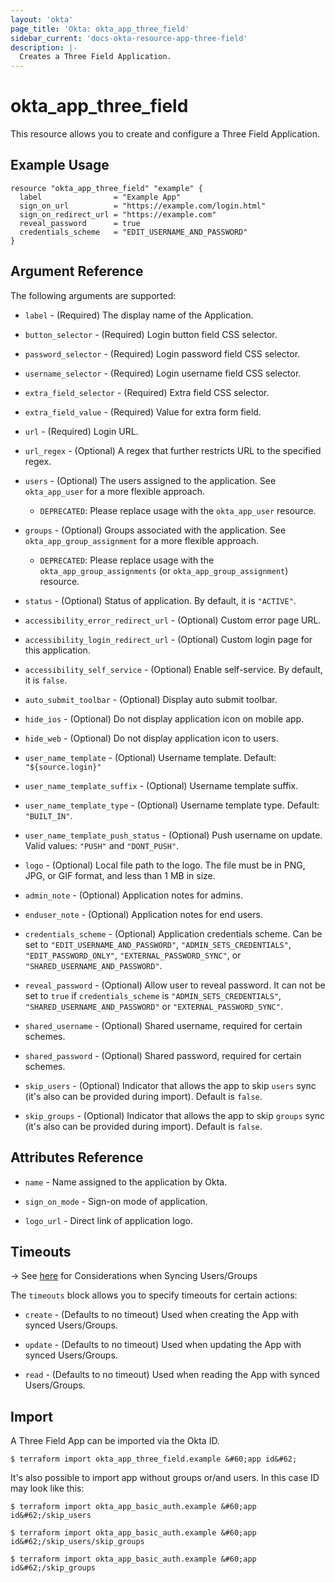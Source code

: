 ```yaml
---
layout: 'okta'
page_title: 'Okta: okta_app_three_field'
sidebar_current: 'docs-okta-resource-app-three-field'
description: |-
  Creates a Three Field Application.
---
```


# okta_app_three_field

This resource allows you to create and configure a Three Field Application.

## Example Usage

```hcl
resource "okta_app_three_field" "example" {
  label                = "Example App"
  sign_on_url          = "https://example.com/login.html"
  sign_on_redirect_url = "https://example.com"
  reveal_password      = true
  credentials_scheme   = "EDIT_USERNAME_AND_PASSWORD"
}
```

## Argument Reference

The following arguments are supported:

- `label` - (Required) The display name of the Application.

- `button_selector` - (Required) Login button field CSS selector.

- `password_selector` - (Required) Login password field CSS selector.

- `username_selector` - (Required) Login username field CSS selector.

- `extra_field_selector` - (Required) Extra field CSS selector.

- `extra_field_value` - (Required) Value for extra form field.

- `url` - (Required) Login URL.

- `url_regex` - (Optional) A regex that further restricts URL to the specified regex.

- `users` - (Optional) The users assigned to the application. See `okta_app_user` for a more flexible approach.
  - `DEPRECATED`: Please replace usage with the `okta_app_user` resource.

- `groups` - (Optional) Groups associated with the application. See `okta_app_group_assignment` for a more flexible approach.
  - `DEPRECATED`: Please replace usage with the `okta_app_group_assignments` (or `okta_app_group_assignment`) resource.

- `status` - (Optional) Status of application. By default, it is `"ACTIVE"`.

- `accessibility_error_redirect_url` - (Optional) Custom error page URL.

- `accessibility_login_redirect_url` - (Optional) Custom login page for this application.

- `accessibility_self_service` - (Optional) Enable self-service. By default, it is `false`.

- `auto_submit_toolbar` - (Optional) Display auto submit toolbar.

- `hide_ios` - (Optional) Do not display application icon on mobile app.

- `hide_web` - (Optional) Do not display application icon to users.

- `user_name_template` - (Optional) Username template. Default: `"${source.login}"`

- `user_name_template_suffix` - (Optional) Username template suffix.

- `user_name_template_type` - (Optional) Username template type. Default: `"BUILT_IN"`.

- `user_name_template_push_status` - (Optional) Push username on update. Valid values: `"PUSH"` and `"DONT_PUSH"`.

- `logo` - (Optional) Local file path to the logo. The file must be in PNG, JPG, or GIF format, and less than 1 MB in size.

- `admin_note` - (Optional) Application notes for admins.

- `enduser_note` - (Optional) Application notes for end users.

- `credentials_scheme` - (Optional) Application credentials scheme. Can be set to `"EDIT_USERNAME_AND_PASSWORD"`, `"ADMIN_SETS_CREDENTIALS"`, `"EDIT_PASSWORD_ONLY"`, `"EXTERNAL_PASSWORD_SYNC"`, or `"SHARED_USERNAME_AND_PASSWORD"`.

- `reveal_password` - (Optional) Allow user to reveal password. It can not be set to `true` if `credentials_scheme` is `"ADMIN_SETS_CREDENTIALS"`, `"SHARED_USERNAME_AND_PASSWORD"` or `"EXTERNAL_PASSWORD_SYNC"`.

- `shared_username` - (Optional) Shared username, required for certain schemes.

- `shared_password` - (Optional) Shared password, required for certain schemes.

- `skip_users` - (Optional) Indicator that allows the app to skip `users` sync (it's also can be provided during import). Default is `false`.

- `skip_groups` - (Optional) Indicator that allows the app to skip `groups` sync (it's also can be provided during import). Default is `false`.

## Attributes Reference

- `name` - Name assigned to the application by Okta.

- `sign_on_mode` - Sign-on mode of application.

- `logo_url` - Direct link of application logo.

## Timeouts

-> See [here](https://developer.okta.com/todo) for Considerations when Syncing Users/Groups

The `timeouts` block allows you to specify timeouts for certain actions: 

- `create` - (Defaults to no timeout) Used when creating the App with synced Users/Groups.

- `update` - (Defaults to no timeout) Used when updating the App with synced Users/Groups.

- `read` - (Defaults to no timeout) Used when reading the App with synced Users/Groups.

## Import

A Three Field App can be imported via the Okta ID.

```
$ terraform import okta_app_three_field.example &#60;app id&#62;
```

It's also possible to import app without groups or/and users. In this case ID may look like this:

```
$ terraform import okta_app_basic_auth.example &#60;app id&#62;/skip_users

$ terraform import okta_app_basic_auth.example &#60;app id&#62;/skip_users/skip_groups

$ terraform import okta_app_basic_auth.example &#60;app id&#62;/skip_groups
```
